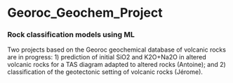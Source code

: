 # Georoc_Geochem_Project

### Rock classification models using ML

Two projects based on the Georoc geochemical database of volcanic rocks are in progress: 1) prediction of initial SiO2 and K2O+Na2O in altered volcanic rocks for a TAS diagram adapted to altered rocks (Antoine); and 2) classification of the geotectonic setting of volcanic rocks (Jérome).
